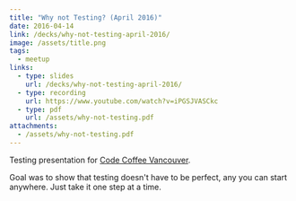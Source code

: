 ```yaml
---
title: "Why not Testing? (April 2016)"
date: 2016-04-14
link: /decks/why-not-testing-april-2016/
image: /assets/title.png
tags:
  - meetup
links:
  - type: slides
    url: /decks/why-not-testing-april-2016/
  - type: recording
    url: https://www.youtube.com/watch?v=iPGSJVASCkc
  - type: pdf
    url: /assets/why-not-testing.pdf
attachments:
  - /assets/why-not-testing.pdf
---
```

Testing presentation for [Code Coffee Vancouver](https://www.meetup.com/Code-Coffee-Vancouver/events/230135012/).

Goal was to show that testing doesn't have to be perfect, any you can start anywhere. Just take it one step at a time.
